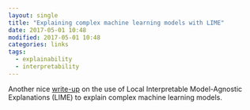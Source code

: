 ```yaml
---
layout: single
title: "Explaining complex machine learning models with LIME"
date: 2017-05-01 10:48
modified: 2017-05-01 10:48
categories: links
tags:
  - explainability
  - interpretability
---
```


Another nice
[write-up](https://shiring.github.io/machine_learning/2017/04/23/lime)
on the use of Local Interpretable Model-Agnostic Explanations (LIME) to
explain complex machine learning models.
